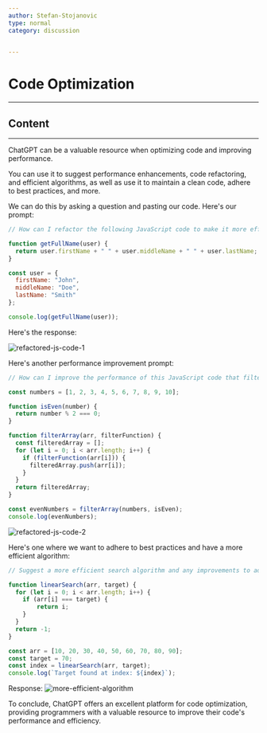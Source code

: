 ```yaml
---
author: Stefan-Stojanovic
type: normal
category: discussion
 

---
```


# Code Optimization

---

## Content

---

ChatGPT can be a valuable resource when optimizing code and improving performance.

You can use it to suggest performance enhancements, code refactoring, and efficient algorithms, as well as use it to maintain a clean code, adhere to best practices, and more.

We can do this by asking a question and pasting our code. Here's our prompt:
```javascript
// How can I refactor the following JavaScript code to make it more efficient and maintainable?

function getFullName(user) {
  return user.firstName + " " + user.middleName + " " + user.lastName;
}

const user = {
  firstName: "John",
  middleName: "Doe",
  lastName: "Smith"
};

console.log(getFullName(user));
```

Here's the response:

![refactored-js-code-1](https://img.enkipro.com/83a412045b351c5b0ef8d874b1961058.png)


Here's another performance improvement prompt:
```javascript
// How can I improve the performance of this JavaScript code that filters an array of numbers?

const numbers = [1, 2, 3, 4, 5, 6, 7, 8, 9, 10];

function isEven(number) {
  return number % 2 === 0;
}

function filterArray(arr, filterFunction) {
  const filteredArray = [];
  for (let i = 0; i < arr.length; i++) {
    if (filterFunction(arr[i])) {
      filteredArray.push(arr[i]);
    }
  }
  return filteredArray;
}

const evenNumbers = filterArray(numbers, isEven);
console.log(evenNumbers);
```

![refactored-js-code-2](https://img.enkipro.com/2d75572a952a7d0df9b64ee9c5fd8f7e.png)

Here's one where we want to adhere to best practices and have a more efficient algorithm:

```js
// Suggest a more efficient search algorithm and any improvements to adhere to best coding practices for the given JavaScript code

function linearSearch(arr, target) {
  for (let i = 0; i < arr.length; i++) {
    if (arr[i] === target) {
        return i;
    }
  }
  return -1;
}

const arr = [10, 20, 30, 40, 50, 60, 70, 80, 90];
const target = 70;
const index = linearSearch(arr, target);
console.log(`Target found at index: ${index}`);
```

Response:
![more-efficient-algorithm](https://img.enkipro.com/3be328abf7a7c3052c58fd8efe777067.png)

To conclude, ChatGPT offers an excellent platform for code optimization, providing programmers with a valuable resource to improve their code's performance and efficiency.